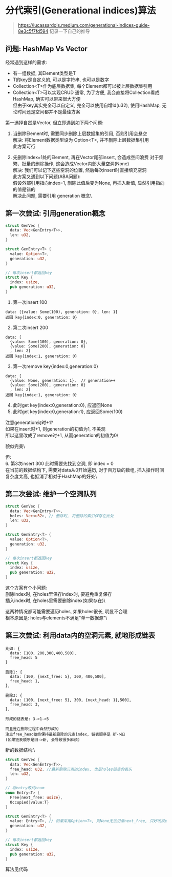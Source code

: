 # 分代索引(Generational indices)算法
> https://lucassardois.medium.com/generational-indices-guide-8e3c5f7fd594
记录一下自己的推导

## 问题: HashMap Vs Vector
经常遇到这样的需求: 
- 有一组数据, 其Element类型是T
- T的key是自定义的, 可以是字符串, 也可以是数字
- Collection\<T\>作为底层数据集, 每个Element都可以被上层数据集引用
- Collection\<T\>可以实现CRUD
通常, 为了方便, 我会直接将Collection看成HashMap, 确实可以带来很大方便\
但由于key其实完全可以自定义, 完全可以使用自增id(u32), 使用HashMap, 无论时间还是空间都并不是最佳方案

第一选择自然是Vector, 但立即遇到如下两个问题: 
1. 当删除Element时, 需要同步删除上层数据集的引用, 否则引用会悬空\
解决: 将Element数据类型设为 Option\<T\>, 并不删除上层数据集引用\
此方案可行

2. 先删除index=1处的Element, 再在Vector尾部insert, 会造成空间浪费
对于频繁、批量的删除操作, 这会造成Vector内部大量空洞(None)\
解决: 我们可以记下这些空洞的位置, 然后每次insert时直接填充空洞\
此方案又遇到以下问题(ABA问题):\
假设外部引用指向index=1, 删除此值后变为None, 再插入新值, 显然引用指向的值是错的\
解决此问题, 需要引用 generation 概念\

## 第一次尝试: 引用generation概念
```rust
struct GenVec {
  data: Vec<GenEntry<T>>,
  len: u32,
}

struct GenEntry<T> {
  value: Option<T>,
  generation: u32,
}

// 每次insert都返回key
struct Key {
  index: usize,
  pub generation: u32,
}
```
1. 第一次insert 100
```
data: [{value: Some(100), generation: 0}, len: 1]
返回 key{index:0, generation: 0}
```

2. 第二次insert 200
```
data: [
  {value: Some(100), generation: 0},
  {value: Some(200), generation: 0}
  , len: 2]
返回 key{index:1, generation: 0}
```

3. 第一次remove key{index:0,generation:0}
```
data: [
  {value: None, generation: 1},  // generation++
  {value: Some(200), generation: 0}
  , len: 2]
返回 key{index:1, generation: 0}
```

4. 此时get key{index:0,generation:0}, 应返回None
5. 此时get key{index:0,generation:1}, 应返回Some(100)

注意generation何时+1?\
如果在insert时+1, 则generation的初值为1, 不美观\
所以这里改成了remove时+1, 从而generation的初值为0\

貌似完美\

但: \
6. 第3次insert 300 
此时需要先找到空洞, 即 index = 0\
在当前的数据结构下, 需要对data从0开始遍历, 对于百万级的数组, 插入操作时间复杂度太高, 也抵消了相对于HashMap的好处\

## 第二次尝试: 维护一个空洞队列
```rust
struct GenVec {
  data: Vec<GenEntry<T>>,
  holes: Vec<u32>, // 删除时, 将删除的索引保存在此处
  len: u32,
}

struct GenEntry<T> {
  value: Option<T>,
  generation: u32,
}

// 每次insert都返回key
struct Key {
  index: usize,
  pub generation: u32,
}
```
这个方案有个小问题:\
删除index时, 在holes里保存index时, 要避免重复保存\
插入index时, 在holes里需要删除index(如果存在)\

这两种情况都可能需要遍历holes, 如果holes很长, 明显不合理\
根本原因是: holes与elements不满足"单一数据源"\

## 第三次尝试: 利用data内的空洞元素, 就地形成链表
```
比如: {
  data: [100, 200,300,400,500],
  free_head: 5
}

删除1: {
  data: [100, {next_free: 5}, 300, 400,500],
  free_head: 1,
},

删除3: {
  data: [100, {next_free: 5}, 300, {next_head: 1},500],
  free_head: 3,
},

形成的链表是: 3->1->5

而且是在删除过程中自然形成的
注意free_head始终保持最新删除的元素index, 链表顺序是 新->旧
(如果链表顺序是旧->新, 会导致很多麻烦)
```

新的数据结构:\
```rust
struct GenVec {
  data: Vec<GenEntry<T>>,
  free_head: u32, //最新删除元素的index, 也是holes链表的表头
  len: u32,
}

// 将entry改成enum
enum Entry<T> {
  Free{next_free: usize},
  Occupied{value:T}
}

struct GenEntry<T> {
  value: Entry<T>, // 如果采用Option<T>, 则None无法记录next_free, 只好改成enum
  generation: u32,
}

// 每次insert都返回key
struct Key {
  index: usize,
  pub generation: u32,
}

```

算法见代码